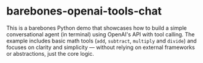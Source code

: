 # barebones-openai-tools-chat
This is a barebones Python demo that showcases how to build a simple conversational agent (in terminal) using OpenAI's API with tool calling. The example includes basic math tools (`add`, `subtract`, `multiply` and `divide`) and focuses on clarity and simplicity — without relying on external frameworks or abstractions, just the core logic.

